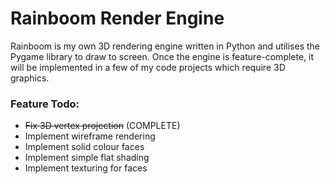 # Rainboom Render Engine

Rainboom is my own 3D rendering engine written in Python and utilises the Pygame library to draw to screen. Once the engine is feature-complete, it will be implemented in a few of my code projects which require 3D graphics.

### Feature Todo:
 - ~~Fix 3D vertex projection~~ (COMPLETE)
 - Implement wireframe rendering
 - Implement solid colour faces
 - Implement simple flat shading
 - Implement texturing for faces
